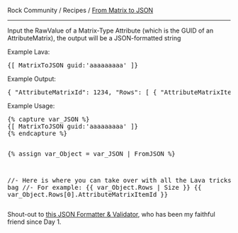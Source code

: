 Rock Community / Recipes / [From Matrix to JSON](https://community.rockrms.com/recipes/425/from-matrix-to-json)
<hr>
<p>Input the RawValue of a Matrix-Type Attribute (which is the GUID of an AttributeMatrix), the output will be a JSON-formatted string</p>

<p>Example Lava:</p>
<pre>{[ MatrixToJSON guid:'aaaaaaaaa' ]}</pre>

<p>Example Output:</p>
<pre>{ "AttributeMatrixId": 1234, "Rows": [ { "AttributeMatrixItemId": 1001, "Attribute_Key_A": "Attribute_Value_A1", "Attribute_Key_B": "Attribute_Value_B1", "Attribute_Key_C": "Attribute_Value_C1", "Attribute_Key_D": "Attribute_Value_D1" }, { "AttributeMatrixItemId": 1002, "Attribute_Key_A": "Attribute_Value_A2", "Attribute_Key_B": "Attribute_Value_B2", "Attribute_Key_C": "Attribute_Value_C2", "Attribute_Key_D": "Attribute_Value_D2"}, { "AttributeMatrixItemId": 1003, "Attribute_Key_A": "Attribute_Value_A3", "Attribute_Key_B": "Attribute_Value_B3", "Attribute_Key_C": "Attribute_Value_C3", "Attribute_Key_D": "Attribute_Value_D3"} ] }</pre>

<p>Example Usage:</p>
<pre>
{% capture var_JSON %}
{[ MatrixToJSON guid:'aaaaaaaaa' ]}
{% endcapture %}

{% assign var_Object = var_JSON | FromJSON %}

//- Here is where you can take over with all the Lava tricks in your bag
//- For example:
{{ var_Object.Rows | Size }}
{{ var_Object.Rows[0].AttributeMatrixItemId }}
</pre>

<p>Shout-out to <a href="https://jsonformatter.curiousconcept.com/#" target="_blank">this JSON Formatter &amp; Validator</a>, who has been my faithful friend since Day 1.</p>